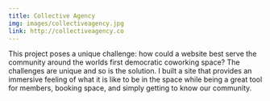 ```yaml
---
title: Collective Agency
img: images/collectiveagency.jpg
link: http://collectiveagency.co
---
```

<p>This project poses a unique challenge: how could a website best serve the community around the worlds first democratic coworking space? The challenges are unique and so is the solution. I built a site that provides an immersive feeling of what it is like to be in the space while being a great tool for members, booking space, and simply getting to know our community.</p>